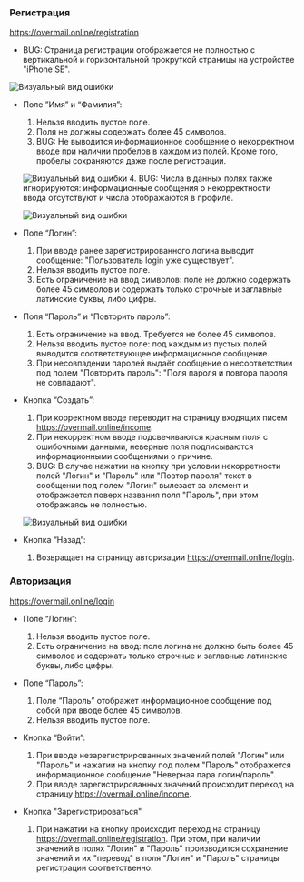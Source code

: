 ### Регистрация
https://overmail.online/registration
- BUG: Страница регистрации отображается не полностью с вертикальной и горизонтальной прокруткой страницы на устройстве "iPhone SE".

![Визуальный вид ошибки](https://i.ibb.co/nf8jLW1/2022-10-09-16-30-21.png)

- Поле ”Имя” и “Фамилия”:
    1. Нельзя вводить пустое поле.
    2. Поля не должны содержать более 45 символов.
    3. BUG: Не выводится информационное сообщение о некорректном вводе при наличии пробелов в каждом из полей. Кроме того, пробелы сохраняются даже после регистрации.

    ![Визуальный вид ошибки](https://i.ibb.co/FhVkwKP/2022-10-09-16-23-22.png)
    4. BUG: Числа в данных полях также игнорируются: информационные сообщения о некорректности ввода отсутствуют и числа отображаются в профиле.

    ![Визуальный вид ошибки](https://i.ibb.co/7k49qsW/2022-10-09-16-25-07.png)
- Поле “Логин”:
    1. При вводе ранее зарегистрированного логина выводит сообщение: "Пользователь login уже существует".
    2. Нельзя вводить пустое поле.
    3. Есть ограничение на ввод символов: поле не должно содержать более 45 символов и содержать только строчные и заглавные латинские буквы, либо цифры.
- Поля “Пароль” и “Повторить пароль”:
    1. Есть ограничение на ввод. Требуется не более 45 символов.
    2. Нельзя вводить пустое поле: под каждым из пустых полей выводится соответствующее информационное сообщение.
    3. При несовпадении паролей выдаёт сообщение о несоответствии под полем "Повторить пароль": "Поля пароля и повтора пароля не совпадают".

- Кнопка “Создать”:
    1. При корректном вводе переводит на страницу входящих писем https://overmail.online/income.
    2. При некорректном вводе подсвечиваются красным поля с ошибочными данными, неверные поля подписываются информационными сообщениями о причине.
    3. BUG: В случае нажатии на кнопку при условии некорретности полей "Логин" и "Пароль" или "Повтор пароля" текст в сообщении под полем "Логин" вылезает за элемент и отображается поверх названия поля "Пароль", при этом отображаясь не полностью.

    ![Визуальный вид ошибки](https://i.ibb.co/D8SzsXK/unknown.png)
- Кнопка “Назад”:
	1. Возвращает на страницу авторизации https://overmail.online/login.


### Авторизация
https://overmail.online/login
- Поле “Логин”:
    1. Нельзя вводить пустое поле.
    2. Есть ограничение на ввод: поле логина не должно быть более 45 символов и содержать только строчные и заглавные латинские буквы, либо цифры.
- Поле “Пароль”:
    1. Поле “Пароль” отображет информационное сообщение под собой при вводе более 45 символов.
    2. Нельзя вводить пустое поле.
    
- Кнопка “Войти”:
	1. При вводе незарегистрированных значений полей "Логин" или "Пароль" и нажатии на кнопку под полем "Пароль" отображется информационное сообщение "Неверная пара логин/пароль".
	2. При вводе зарегистрированных значений происходит переход на страницу https://overmail.online/income.
- Кнопка "Зарегистрироваться"
  1. При нажатии на кнопку происходит переход на страницу https://overmail.online/registration. При этом, при наличии значений в полях "Логин" и "Пароль" производится сохранение значений и их "перевод" в поля "Логин" и "Пароль" страницы регистрации соответственно.
